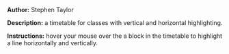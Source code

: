 **Author:** Stephen Taylor

**Description:** a timetable for classes with vertical and horizontal highlighting.

**Instructions:** hover your mouse over the a block in the timetable to highlight a line horizontally and vertically.
